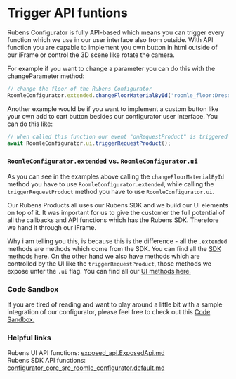 # Trigger API funtions

Rubens Configurator is fully API-based which means you can trigger every function which we use in our user interface also from outside. With API function you are capable to implement you own button in html outside of our iFrame or control the 3D scene like rotate the camera.

For example if you want to change a parameter you can do this with the changeParameter method:

```typescript
// change the floor of the Rubens Configurator
RoomleConfigurator.extended.changeFloorMaterialById('roomle_floor:DresdenEiche');
```

&#x20;Another example would be if you want to implement a custom button like your own add to cart button besides our configurator user interface. You can do this like:

```typescript
// when called this function our event "onRequestProduct" is triggered
await RoomleConfigurator.ui.triggerRequestProduct();
```

### `RoomleConfigurator.extended` vs. `RoomleConfigurator.ui`

As you can see in the examples above calling the `changeFloorMaterialById` method you have to use `RoomleConfigurator.extended`, while calling the `triggerRequestProduct` method you have to use `RoomleConfigurator.ui`.

Our Rubens Products all uses our Rubens SDK and we build our UI elements on top of it. It was important for us to give the customer the full potential of all the callbacks and API functions which has the Rubens SDK. Therefore we hand it through our iFrame.&#x20;

Why i am telling you this, is because this is the difference - all the `.extended` methods are methods which come from the SDK. You can find all the [SDK methods here](https://docs.roomle.com/rubens/rubens-sdk/rubens-sdk-reference/classes/configurator\_core\_src\_roomle\_configurator.default). On the other hand we also have methods which are controlled by the UI like the `triggerRequestProduct`, those methods we expose unter the `.ui` flag. You can find all our [UI methods here.](https://docs.roomle.com/rubens/rubens-products/rubens-products-reference/classes/exposed\_api.exposedapi)

### Code Sandbox

If you are tired of reading and want to play around a little bit with a sample integration of our configurator, please feel free to check out this [Code Sandbox.](https://codesandbox.io/p/sandbox/trigger-request-product-forked-jmj99h)

### Helpful links

Rubens UI API functions: [exposed\_api.ExposedApi.md](../../../rubens-products-reference/classes/exposed\_api.ExposedApi.md "mention")\
Rubens SDK API functions: [configurator\_core\_src\_roomle\_configurator.default.md](../../../../rubens-sdk/rubens-sdk-reference/classes/configurator\_core\_src\_roomle\_configurator.default.md "mention")
